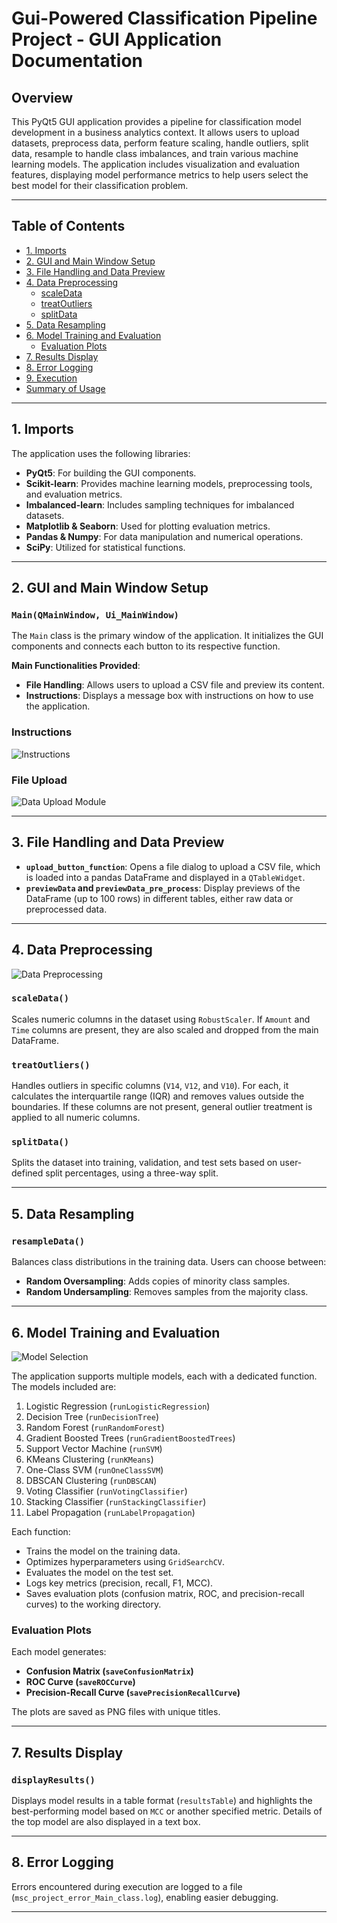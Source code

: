 # Gui-Powered Classification Pipeline Project - GUI Application Documentation

## Overview

This PyQt5 GUI application provides a pipeline for classification model development in a business analytics context. It allows users to upload datasets, preprocess data, perform feature scaling, handle outliers, split data, resample to handle class imbalances, and train various machine learning models. The application includes visualization and evaluation features, displaying model performance metrics to help users select the best model for their classification problem.

---

## Table of Contents

- [1. Imports](#1-imports)
- [2. GUI and Main Window Setup](#2-gui-and-main-window-setup)
- [3. File Handling and Data Preview](#3-file-handling-and-data-preview)
- [4. Data Preprocessing](#4-data-preprocessing)
  - [scaleData](#scaledata)
  - [treatOutliers](#treatoutliers)
  - [splitData](#splitdata)
- [5. Data Resampling](#5-data-resampling)
- [6. Model Training and Evaluation](#6-model-training-and-evaluation)
  - [Evaluation Plots](#evaluation-plots)
- [7. Results Display](#7-results-display)
- [8. Error Logging](#8-error-logging)
- [9. Execution](#9-execution)
- [Summary of Usage](#summary-of-usage)

---

## 1. Imports

The application uses the following libraries:

- **PyQt5**: For building the GUI components.
- **Scikit-learn**: Provides machine learning models, preprocessing tools, and evaluation metrics.
- **Imbalanced-learn**: Includes sampling techniques for imbalanced datasets.
- **Matplotlib & Seaborn**: Used for plotting evaluation metrics.
- **Pandas & Numpy**: For data manipulation and numerical operations.
- **SciPy**: Utilized for statistical functions.

---

## 2. GUI and Main Window Setup

### `Main(QMainWindow, Ui_MainWindow)`

The `Main` class is the primary window of the application. It initializes the GUI components and connects each button to its respective function.

**Main Functionalities Provided**:

- **File Handling**: Allows users to upload a CSV file and preview its content.
- **Instructions**: Displays a message box with instructions on how to use the application.

### Instructions
![Instructions](https://github.com/eriiire/data-science-projects/blob/main/GUI-Powered%20Classification%20Pipeline/Image%20Directory/Instructions.png)

### File Upload
![Data Upload Module](https://github.com/eriiire/data-science-projects/blob/main/GUI-Powered%20Classification%20Pipeline/Image%20Directory/Data%20Upload%20Module.png)

---

## 3. File Handling and Data Preview

- **`upload_button_function`**: Opens a file dialog to upload a CSV file, which is loaded into a pandas DataFrame and displayed in a `QTableWidget`.
- **`previewData` and `previewData_pre_process`**: Display previews of the DataFrame (up to 100 rows) in different tables, either raw data or preprocessed data.

---

## 4. Data Preprocessing

![Data Preprocessing](https://github.com/eriiire/data-science-projects/blob/main/GUI-Powered%20Classification%20Pipeline/Image%20Directory/Data%20Pre-Processing%20Module.png)

### `scaleData()`
Scales numeric columns in the dataset using `RobustScaler`. If `Amount` and `Time` columns are present, they are also scaled and dropped from the main DataFrame.

### `treatOutliers()`
Handles outliers in specific columns (`V14`, `V12`, and `V10`). For each, it calculates the interquartile range (IQR) and removes values outside the boundaries. If these columns are not present, general outlier treatment is applied to all numeric columns.

### `splitData()`
Splits the dataset into training, validation, and test sets based on user-defined split percentages, using a three-way split.

---

## 5. Data Resampling

### `resampleData()`
Balances class distributions in the training data. Users can choose between:
- **Random Oversampling**: Adds copies of minority class samples.
- **Random Undersampling**: Removes samples from the majority class.

---

## 6. Model Training and Evaluation

![Model Selection](https://github.com/eriiire/data-science-projects/blob/main/GUI-Powered%20Classification%20Pipeline/Image%20Directory/Model%20Selection%20and%20Training%20Module.png)

The application supports multiple models, each with a dedicated function. The models included are:

1. Logistic Regression (`runLogisticRegression`)
2. Decision Tree (`runDecisionTree`)
3. Random Forest (`runRandomForest`)
4. Gradient Boosted Trees (`runGradientBoostedTrees`)
5. Support Vector Machine (`runSVM`)
6. KMeans Clustering (`runKMeans`)
7. One-Class SVM (`runOneClassSVM`)
8. DBSCAN Clustering (`runDBSCAN`)
9. Voting Classifier (`runVotingClassifier`)
10. Stacking Classifier (`runStackingClassifier`)
11. Label Propagation (`runLabelPropagation`)

Each function:
- Trains the model on the training data.
- Optimizes hyperparameters using `GridSearchCV`.
- Evaluates the model on the test set.
- Logs key metrics (precision, recall, F1, MCC).
- Saves evaluation plots (confusion matrix, ROC, and precision-recall curves) to the working directory.

### Evaluation Plots

Each model generates:
- **Confusion Matrix (`saveConfusionMatrix`)**
- **ROC Curve (`saveROCCurve`)**
- **Precision-Recall Curve (`savePrecisionRecallCurve`)**

The plots are saved as PNG files with unique titles.

---

## 7. Results Display

### `displayResults()`
Displays model results in a table format (`resultsTable`) and highlights the best-performing model based on `MCC` or another specified metric. Details of the top model are also displayed in a text box.

---

## 8. Error Logging

Errors encountered during execution are logged to a file (`msc_project_error_Main_class.log`), enabling easier debugging.

---

